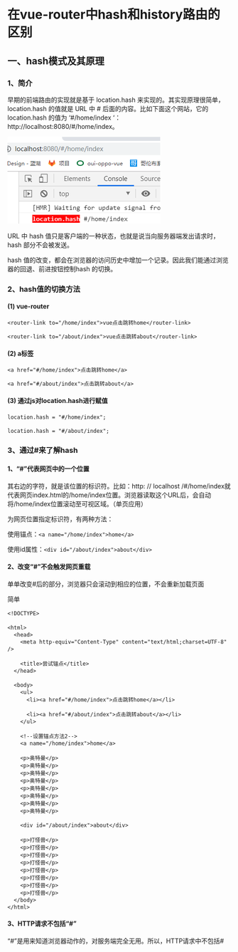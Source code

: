 # 在vue-router中hash和history路由的区别

## 一、hash模式及其原理

### 1、简介

早期的前端路由的实现就是基于 location.hash 来实现的。其实现原理很简单，location.hash 的值就是 URL 中 # 后面的内容。比如下面这个网站，它的 location.hash 的值为 ‘#/home/index ‘：http://localhost:8080/#/home/index。

![location.href](./img/location.href.png)



URL 中 hash 值只是客户端的一种状态，也就是说当向服务器端发出请求时，hash 部分不会被发送。

hash 值的改变，都会在浏览器的访问历史中增加一个记录。因此我们能通过浏览器的回退、前进按钮控制hash 的切换。

### 2、hash值的切换方法

#### (1) vue-router

`<router-link to="/home/index">vue点击跳转home</router-link>`

`<router-link to="/about/index">vue点击跳转about</router-link>`

#### (2) a标签

`<a href="#/home/index">点击跳转home</a>`

`<a href="#/about/index">点击跳转about</a>`

#### (3) 通过js对location.hash进行赋值

`location.hash = "#/home/index"; `

`location.hash = "#/about/index";`

### 3、通过#来了解hash

#### 1、“#”代表网页中的一个位置

其右边的字符，就是该位置的标识符。比如：http: // localhost /#/home/index就代表网页index.html的/home/index位置。浏览器读取这个URL后，会自动将/home/index位置滚动至可视区域。（单页应用）

为网页位置指定标识符，有两种方法：

使用锚点：`<a name="/home/index">home</a>`

使用id属性：`<div id="/about/index">about</div>`

#### 2、改变“#”不会触发网页重载

单单改变#后的部分，浏览器只会滚动到相应的位置，不会重新加载页面

简单

```
<!DOCTYPE>

<html>
  <head>
    <meta http-equiv="Content-Type" content="text/html;charset=UTF-8" />

    <title>尝试锚点</title>
  </head>

  <body>
    <ul>
      <li><a href="#/home/index">点击跳转home</a></li>

      <li><a href="#/about/index">点击跳转about</a></li>
    </ul>

    <!--设置锚点方法2-->
    <a name="/home/index">home</a>

    <p>奥特曼</p>
    <p>奥特曼</p>
    <p>奥特曼</p>
    <p>奥特曼</p>
    <p>奥特曼</p>
    <p>奥特曼</p>
    <p>奥特曼</p>
    <p>奥特曼</p>

    <div id="/about/index">about</div>

    <p>打怪兽</p>
    <p>打怪兽</p>
    <p>打怪兽</p>
    <p>打怪兽</p>
    <p>打怪兽</p>
    <p>打怪兽</p>
    <p>打怪兽</p>
    <p>打怪兽</p>
  </body>
</html>

```

#### 3、HTTP请求不包括“#”

“#”是用来知道浏览器动作的，对服务端完全无用。所以，HTTP请求中不包括#